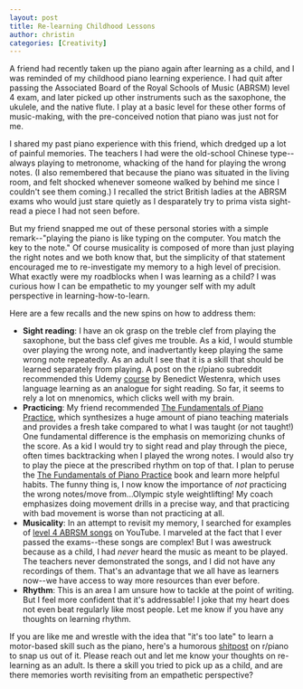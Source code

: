 ```yaml
---
layout: post
title: Re-learning Childhood Lessons
author: christin
categories: [Creativity]
---
```

A friend had recently taken up the piano again after learning as a child, and I was reminded of my childhood piano learning experience. I had quit after passing the Associated Board of the Royal Schools of Music (ABRSM) level 4 exam, and later picked up other instruments such as the saxophone, the ukulele, and the native flute. I play at a basic level for these other forms of music-making, with the pre-conceived notion that piano was just not for me.

I shared my past piano experience with this friend, which dredged up a lot of painful memories. The teachers I had were the old-school Chinese type--always playing to metronome, whacking of the hand for playing the wrong notes. (I also remembered that because the piano was situated in the living room, and felt shocked whenever someone walked by behind me since I couldn't see them coming.) I recalled the strict British ladies at the ABRSM exams who would just stare quietly as I desparately try to prima vista sight-read a piece I had not seen before.

But my friend snapped me out of these personal stories with a simple remark--"playing the piano is like typing on the computer. You match the key to the note." Of course musicality is composed of more than just playing the right notes and we both know that, but the simplicity of that statement encouraged me to re-investigate my memory to a high level of precision. What exactly were my roadblocks when I was learning as a child? I was curious how I can be empathetic to my younger self with my adult perspective in learning-how-to-learn.

Here are a few recalls and the new spins on how to address them:

- **Sight reading**: I have an ok grasp on the treble clef from playing the saxophone, but the bass clef gives me trouble. As a kid, I would stumble over playing the wrong note, and inadvertantly keep playing the same wrong note repeatedly. As an adult I see that it is a skill that should be learned separately from playing. A post on the r/piano subreddit recommended this Udemy [course](https://www.udemy.com/course/sight-reading/) by Benedict Westenra, which uses language learning as an analogue for sight reading. So far, it seems to rely a lot on mnenomics, which clicks well with my brain.
- **Practicing**: My friend recommended [The Fundamentals of Piano Practice](https://pianopractice.org), which synthesizes a huge amount of piano teaching materials and provides a fresh take compared to what I was taught (or not taught!) One fundamental difference is the emphasis on memorizing chunks of the score. As a kid I would try to sight read and play through the piece, often times backtracking when I played the wrong notes. I would also try to play the piece at the prescribed rhythm on top of that. I plan to peruse the [The Fundamentals of Piano Practice](https://pianopractice.org) book and learn more helpful habits. The funny thing is, I now know the importance of *not* practicing the wrong notes/move from...Olympic style weightlifting! My coach emphasizes doing movement drills in a precise way, and that practicing with bad movement is worse than not practicing at all. 
- **Musicality**: In an attempt to revisit my memory, I searched for examples of [level 4 ABRSM songs](https://www.youtube.com/watch?v=olERs-9KPek) on YouTube. I marveled at the fact that I ever passed the exams--these songs are complex! But I was awestruck because as a child, I had *never* heard the music as meant to be played. The teachers never demonstrated the songs, and I did not have any recordings of them. That's an advantage that we all have as learners now--we have access to way more resources than ever before.
- **Rhythm**: This is an area I am unsure how to tackle at the point of writing. But I feel more confident that it's addressable! I joke that my heart does not even beat regularly like most people. Let me know if you have any thoughts on learning rhythm.

If you are like me and wrestle with the idea that "it's too late" to learn a motor-based skill such as the piano, here's a humorous [shitpost](https://us.reddit.com/r/piano/comments/30f8ob/is_it_too_late_to_start_playing/) on r/piano to snap us out of it. Please reach out and let me know your thoughts on re-learning as an adult. Is there a skill you tried to pick up as a child, and are there memories worth revisiting from an empathetic perspective?
